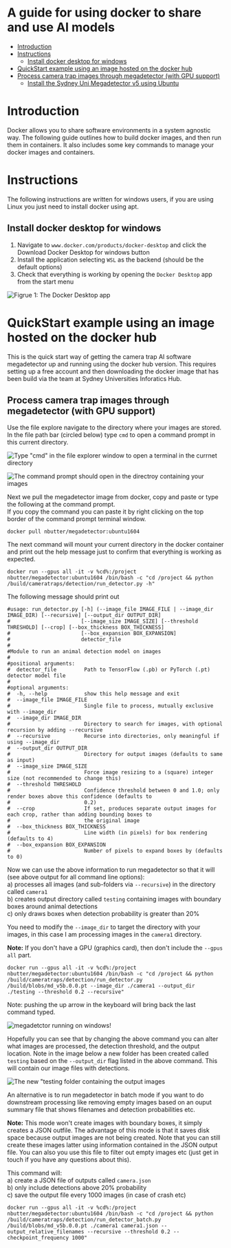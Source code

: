 # A guide for using docker to share and use AI models  

- [Introduction](#introduction)
- [Instructions](#instructions)
  * [Install docker desktop for windows](#install-docker-desktop-for-windows)
- [QuickStart example using an image hosted on the docker hub](#quickstart-example-using-an-image-hosted-on-the-docker-hub)
- [Process camera trap images through megadetector (with GPU support)](#process-camera-trap-images-through-megadetector--with-gpu-support-)
  * [Install the Sydney Uni Megadetector v5 using Ubuntu](#install-the-sydney-uni-megadetector-v5-using-ubuntu)

# Introduction  
Docker allows you to share software environments in a system agnostic way. The following guide outlines how to build docker images, and then run them in containers. It also includes some key commands to manage your docker images and containers.  

# Instructions  
The following instructions are written for windows users, if you are using Linux you just need to install docker using apt.  

## Install docker desktop for windows  
1. Navigate to `www.docker.com/products/docker-desktop` and click the Download Docker Desktop for windows button  
2. Install the application selecting `WSL` as the backend (should be the default options)   
3. Check that everything is working by opening the `Docker Desktop` app from the start menu  

![Figrue 1: The Docker Desktop app](images/figure4.png)  

# QuickStart example using an image hosted on the docker hub
This is the quick start way of getting the camera trap AI software megadetector up and running using the docker hub version. This requires setting up a free account and then downloading the docker image that has been build via the team at Sydney Universities Inforatics Hub.  

## Process camera trap images through megadetector (with GPU support)  
Use the file explore navigate to the directory where your images are stored. In the file path bar (circled below)
type `cmd` to open a command prompt in this current directory.  

![Type "cmd" in the file explorer window to open a terminal in the currnet directory](images/folder.PNG)

![The command prompt should open in the directroy containing your images](images/terminal.png) 

Next we pull the megadetector image from docker, copy and paste or type the following at the command prompt.  
If you copy the command you can paste it by right clicking on the top border of the command prompt terminal window. 

```
docker pull nbutter/megadetector:ubuntu1604
```

The next command will mount your current directory in the docker container and print out the help message 
just to confirm that everything is working as expected.  

```
docker run --gpus all -it -v %cd%:/project nbutter/megadetector:ubuntu1604 /bin/bash -c "cd /project && python /build/cameratraps/detection/run_detector.py -h"
```

The following message should print out
```
#usage: run_detector.py [-h] (--image_file IMAGE_FILE | --image_dir IMAGE_DIR) [--recursive] [--output_dir OUTPUT_DIR]
#                       [--image_size IMAGE_SIZE] [--threshold THRESHOLD] [--crop] [--box_thickness BOX_THICKNESS]
#                       [--box_expansion BOX_EXPANSION]
#                       detector_file
#
#Module to run an animal detection model on images
#
#positional arguments:
#  detector_file         Path to TensorFlow (.pb) or PyTorch (.pt) detector model file
#
#optional arguments:
#  -h, --help            show this help message and exit
#  --image_file IMAGE_FILE
#                        Single file to process, mutually exclusive with --image_dir
#  --image_dir IMAGE_DIR
#                        Directory to search for images, with optional recursion by adding --recursive
#  --recursive           Recurse into directories, only meaningful if using --image_dir
#  --output_dir OUTPUT_DIR
#                        Directory for output images (defaults to same as input)
#  --image_size IMAGE_SIZE
#                        Force image resizing to a (square) integer size (not recommended to change this)
#  --threshold THRESHOLD
#                        Confidence threshold between 0 and 1.0; only render boxes above this confidence (defaults to
#                        0.2)
#  --crop                If set, produces separate output images for each crop, rather than adding bounding boxes to
#                        the original image
#  --box_thickness BOX_THICKNESS
#                        Line width (in pixels) for box rendering (defaults to 4)
#  --box_expansion BOX_EXPANSION
#                        Number of pixels to expand boxes by (defaults to 0)
```

Now we can use the above information to run megadetector so that it will (see above output for all command line options):  
a) processes all images (and sub-folders via `--recursive`) in the directory called `camera1`  
b) creates output directory called `testing` containing images with boundary boxes around animal detections    
c) only draws boxes when detection probability is greater than 20%  

You need to modify the `--image_dir` to target the directory with your images, in this case I am processing
images in the `camera1` directory.  

**Note:** If you don't have a GPU (graphics card), then don't include the `--gpus all` part.    

```
docker run --gpus all -it -v %cd%:/project nbutter/megadetector:ubuntu1604 /bin/bash -c "cd /project && python /build/cameratraps/detection/run_detector.py /build/blobs/md_v5b.0.0.pt --image_dir ./camera1 --output_dir ./testing --threshold 0.2 --recursive"
```
Note: pushing the up arrow in the keyboard will bring back the last command typed. 

![megadetctor running on windows!](images/terminal2.png)  

Hopefully you can see that by changing the above command you can alter what images are processed, the detection threshold, and the output location. Note in the image below a new folder has been created called `testing` based on the `--output_dir` flag listed in the above command. This will contain our image files with detections.  

![The new "testing folder containing the output images](images/folder2.PNG)

An alternative is to run megadetector in batch mode if you want to do downstream processing like removing empty images based on an ouput summary file that shows filenames and detection probabilities etc.  

**Note:** This mode won't create images with boundary boxes, it simply creates a JSON outfile. The advantage of this mode is that it saves disk space because output images are not being created. Note that you can still create these images latter using information contained in the JSON output file. You can also you use this file to filter out empty images etc (just get in touch if you have any questions about this).  

This command will:  
a) create a JSON file of outputs called `camera.json`  
b) only include detections above 20% probability  
c) save the output file every 1000 images (in case of crash etc)

```
docker run --gpus all -it -v %cd%:/project nbutter/megadetector:ubuntu1604 /bin/bash -c "cd /project && python /build/cameratraps/detection/run_detector_batch.py /build/blobs/md_v5b.0.0.pt ./camera1 camera1.json --output_relative_filenames --recursive --threshold 0.2 --checkpoint_frequency 1000"
```
